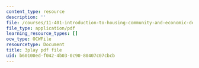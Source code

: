 ```yaml
---
content_type: resource
description: ''
file: /courses/11-401-introduction-to-housing-community-and-economic-development-fall-2015/b60100edf0424b030c9080407c07cbcb_uMbkHpyKuWU.pdf
file_type: application/pdf
learning_resource_types: []
ocw_type: OCWFile
resourcetype: Document
title: 3play pdf file
uid: b60100ed-f042-4b03-0c90-80407c07cbcb
---
```

